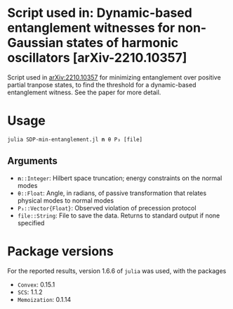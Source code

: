 # Script used in: Dynamic-based entanglement witnesses for non-Gaussian states of harmonic oscillators [arXiv-2210.10357]
Script used in [arXiv:2210.10357](https://arxiv.org/abs/2210.10357) for minimizing
entanglement over positive partial tranpose states, to find the threshold for a
dynamic-based entanglement witness. See the paper for more detail.

# Usage
    julia SDP-min-entanglement.jl 𝐧 θ P₃ [file]

## Arguments
- `𝐧::Integer`: Hilbert space truncation; energy constraints on the normal modes
- `θ::Float`: Angle, in radians, of passive transformation that relates physical
  modes to normal modes
- `P₃::Vector{Float}`: Observed violation of precession protocol
- `file::String`: File to save the data. Returns to standard output if none specified

# Package versions
For the reported results, version 1.6.6 of `julia` was used, with the packages
- `Convex`: 0.15.1
- `SCS`: 1.1.2
- `Memoization`: 0.1.14
